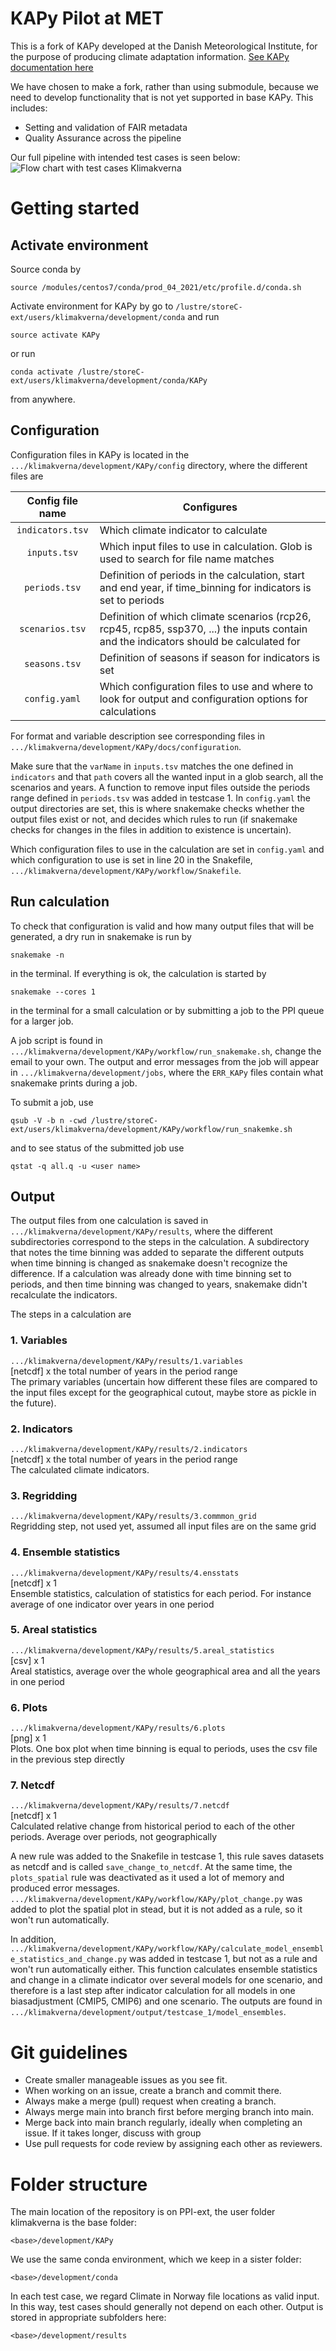 # KAPy Pilot at MET
This is a fork of KAPy developed at the Danish Meteorological Institute, for the purpose of producing climate adaptation information. [See KAPy documentation here](./docs/README.md)

We have chosen to make a fork, rather than using submodule, because we need to develop functionality that is not yet supported in base KAPy. This includes:
- Setting and validation of FAIR metadata
- Quality Assurance across the pipeline

Our full pipeline with intended test cases is seen below:
![Flow chart with test cases Klimakverna](./flowchart.png)

# Getting started

## Activate environment

Source conda by 
```console
source /modules/centos7/conda/prod_04_2021/etc/profile.d/conda.sh
```

Activate environment for KAPy by go to `/lustre/storeC-ext/users/klimakverna/development/conda` and run 

```console
source activate KAPy
``` 

or run 

```console
conda activate /lustre/storeC-ext/users/klimakverna/development/conda/KAPy
```

from anywhere.

## Configuration

Configuration files in KAPy is located in the `.../klimakverna/development/KAPy/config` directory, where the different files are

| Config file name  | Configures                                                                                                                              |
| :---------------: | --------------------------------------------------------------------------------------------------------------------------------------- |
| `indicators.tsv`  | Which climate indicator to calculate                                                                                                    |
| `inputs.tsv`      | Which input files to use in calculation. Glob is used to search for file name matches                                                   | 
| `periods.tsv`     | Definition of periods in the calculation, start and end year, if time_binning for indicators is set to periods                          |
| `scenarios.tsv`   | Definition of which climate scenarios (rcp26, rcp45, rcp85, ssp370, ...) the inputs contain and the indicators should be calculated for |
| `seasons.tsv`     | Definition of seasons if season for indicators is set                                                                                   |
| `config.yaml`     | Which configuration files to use and where to look for output and configuration options for calculations                                |

For format and variable description see corresponding files in `.../klimakverna/development/KAPy/docs/configuration`.

Make sure that the `varName` in `inputs.tsv` matches the one defined in `indicators` and that `path` covers all the wanted input in a glob search, all the scenarios and years. A function to remove input files outside the periods range defined in `periods.tsv` was added in testcase 1. In `config.yaml` the output directories are set, this is where snakemake checks whether the output files exist or not, and decides which rules to run (if snakemake checks for changes in the files in addition to existence is uncertain).

Which configuration files to use in the calculation are set in `config.yaml` and which configuration to use is set in line 20 in the Snakefile, `.../klimakverna/development/KAPy/workflow/Snakefile`. 

## Run calculation

To check that configuration is valid and how many output files that will be generated, a dry run in snakemake is run by 

```console
snakemake -n
```

in the terminal. If everything is ok, the calculation is started by

```console
snakemake --cores 1
```

in the terminal for a small calculation or by submitting a job to the PPI queue for a larger job.

A job script is found in `.../klimakverna/development/KAPy/workflow/run_snakemake.sh`, change the email to your own. The output and error messages from the job will appear in `.../klimakverna/development/jobs`, where the `ERR_KAPy` files contain what snakemake prints during a job.

To submit a job, use

```console
qsub -V -b n -cwd /lustre/storeC-ext/users/klimakverna/development/KAPy/workflow/run_snakemke.sh
```

and to see status of the submitted job use

```console
qstat -q all.q -u <user name>
``` 

## Output

The output files from one calculation is saved in `.../klimakverna/development/KAPy/results`, where the different subdirectories correspond to the steps in the calculation. A subdirectory that notes the time binning was added to separate the different outputs when time binning is changed as snakemake doesn't recognize the difference. If a calculation was already done with time binning set to periods, and then time binning was changed to years, snakemake didn't recalculate the indicators. 

The steps in a calculation are

### 1. Variables
`.../klimakverna/development/KAPy/results/1.variables`  
[netcdf] x the total number of years in the period range  
The primary variables (uncertain how different these files are compared to the input files except for the geographical cutout, maybe store as pickle in the future).

### 2. Indicators
`.../klimakverna/development/KAPy/results/2.indicators`  
[netcdf] x the total number of years in the period range  
The calculated climate indicators.

### 3. Regridding
`.../klimakverna/development/KAPy/results/3.commmon_grid`  
Regridding step, not used yet, assumed all input files are on the same grid  

### 4. Ensemble statistics
`.../klimakverna/development/KAPy/results/4.ensstats`  
[netcdf] x 1   
Ensemble statistics, calculation of statistics for each period. For instance average of one indicator over years in one period

### 5. Areal statistics
`.../klimakverna/development/KAPy/results/5.areal_statistics`   
[csv] x 1   
Areal statistics, average over the whole geographical area and all the years in one period

### 6. Plots
`.../klimakverna/development/KAPy/results/6.plots`  
[png] x 1  
Plots. One box plot when time binning is equal to periods, uses the csv file in the previous step directly

### 7. Netcdf
`.../klimakverna/development/KAPy/results/7.netcdf`  
[netcdf] x 1  
Calculated relative change from historical period to each of the other periods. Average over periods, not geographically

A new rule was added to the Snakefile in testcase 1, this rule saves datasets as netcdf and is called `save_change_to_netcdf`.
At the same time, the `plots_spatial` rule was deactivated as it used a lot of memory and produced error messages. `.../klimakverna/development/KAPy/workflow/KAPy/plot_change.py` was added to plot the spatial plot in stead, but it is not added as a rule, so it won't run automatically.

In addition, `.../klimakverna/development/KAPy/workflow/KAPy/calculate_model_ensemble_statistics_and_change.py` was added in testcase 1, but not as a rule and won't run automatically either. This function calculates ensemble statistics and change in a climate indicator over several models for one scenario, and therefore is a last step after indicator calculation for all models in one biasadjustment (CMIP5, CMIP6) and one scenario. The outputs are found in `.../klimakverna/development/output/testcase_1/model_ensembles`. 

# Git guidelines
- Create smaller manageable issues as you see fit.
- When working on an issue, create a branch and commit there.
- Always make a merge (pull) request when creating a branch.
- Always merge main into branch first before merging branch into main.
- Merge back into main branch regularly, ideally when completing an issue. If it takes longer, discuss with group
- Use pull requests for code review by assigning each other as reviewers.

# Folder structure
The main location of the repository is on PPI-ext, the user folder klimakverna is the base folder:
```
<base>/development/KAPy
```
We use the same conda environment, which we keep in a sister folder:
```
<base>/development/conda
```
In each test case, we regard Climate in Norway file locations as valid input. In this way, test cases should generally not depend on each other. Output is stored in appropriate subfolders here:
```
<base>/development/results
```